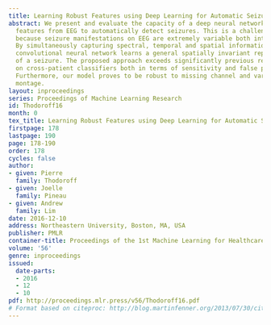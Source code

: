 ```yaml
---
title: Learning Robust Features using Deep Learning for Automatic Seizure Detection
abstract: We present and evaluate the capacity of a deep neural network to learn robust
  features from EEG to automatically detect seizures. This is a challenging problem
  because seizure manifestations on EEG are extremely variable both inter- and intra-patient.
  By simultaneously capturing spectral, temporal and spatial information our recurrent
  convolutional neural network learns a general spatially invariant representation
  of a seizure. The proposed approach exceeds significantly previous results obtained
  on cross-patient classifiers both in terms of sensitivity and false positive rate.
  Furthermore, our model proves to be robust to missing channel and variable electrode
  montage.
layout: inproceedings
series: Proceedings of Machine Learning Research
id: Thodoroff16
month: 0
tex_title: Learning Robust Features using Deep Learning for Automatic Seizure Detection
firstpage: 178
lastpage: 190
page: 178-190
order: 178
cycles: false
author:
- given: Pierre
  family: Thodoroff
- given: Joelle
  family: Pineau
- given: Andrew
  family: Lim
date: 2016-12-10
address: Northeastern University, Boston, MA, USA
publisher: PMLR
container-title: Proceedings of the 1st Machine Learning for Healthcare Conference
volume: '56'
genre: inproceedings
issued:
  date-parts:
  - 2016
  - 12
  - 10
pdf: http://proceedings.mlr.press/v56/Thodoroff16.pdf
# Format based on citeproc: http://blog.martinfenner.org/2013/07/30/citeproc-yaml-for-bibliographies/
---
```

